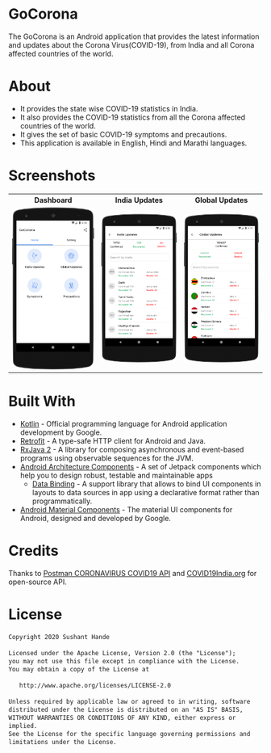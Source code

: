 # GoCorona
The GoCorona is an Android application that provides the latest information and updates about the Corona Virus(COVID-19), from India and all Corona affected countries of the world.

# About
- It provides the state wise COVID-19 statistics in India.
- It also provides the COVID-19 statistics from all the Corona affected countries of the world.
- It gives the set of basic COVID-19 symptoms and precautions.
- This application is available in English, Hindi and Marathi languages.

# Screenshots
<table style="width:100%">
  <tr>
    <th>Dashboard</th>
    <th>India Updates</th>
    <th>Global Updates</th>
  </tr>
  <tr>
    <td><img src="screenshots/dashboard.png"/></td>
    <td><img src="screenshots/india_updates.png"/></td> 
    <td><img src="screenshots/global_updates.png"/></td>
  </tr>
</table>

# Built With
- [Kotlin](https://kotlinlang.org) - Official programming language for Android application development by Google.
- [Retrofit](https://square.github.io/retrofit/) - A type-safe HTTP client for Android and Java.
- [RxJava 2](https://github.com/ReactiveX/RxJava/tree/2.x) - A library for composing asynchronous and event-based programs using observable sequences for the JVM.  
- [Android Architecture Components](https://developer.android.com/topic/libraries/architecture) - A set of Jetpack components which help you to design robust, testable and maintainable apps
  - [Data Binding](https://developer.android.com/topic/libraries/data-binding) - A support library that allows to bind UI components in layouts to data sources in app using a declarative format rather than programmatically. 
- [Android Material Components](https://github.com/material-components/material-components-android) - The material UI components for Android, designed and developed by Google.


# Credits
Thanks to [Postman CORONAVIRUS COVID19 API](https://documenter.getpostman.com/view/10808728/SzS8rjbc?version=latest) and [COVID19India.org](https://github.com/covid19india/api) for open-source API.

License
========

    Copyright 2020 Sushant Hande

    Licensed under the Apache License, Version 2.0 (the "License");
    you may not use this file except in compliance with the License.
    You may obtain a copy of the License at

       http://www.apache.org/licenses/LICENSE-2.0

    Unless required by applicable law or agreed to in writing, software
    distributed under the License is distributed on an "AS IS" BASIS,
    WITHOUT WARRANTIES OR CONDITIONS OF ANY KIND, either express or implied.
    See the License for the specific language governing permissions and
    limitations under the License.

